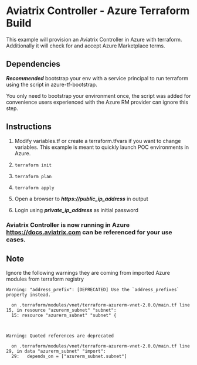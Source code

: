 # Aviatrix Controller - Azure Terraform Build

This example will provision an Aviatrix Controller in Azure with terraform. Additionally it will check for and accept Azure Marketplace terms.

## Dependencies

**_Recommended_** bootstrap your env with a service principal to run terraform using the script in azure-tf-bootstrap.

You only need to bootstrap your environment once, the script was added for convenience users experienced with the Azure RM provider can ignore this step.


## Instructions

1. Modify variables.tf or create a terraform.tfvars if you want to change variables. This example is meant to quickly launch POC environments in Azure.

2. ```terraform init```

3. ```terraform plan```

4. ```terraform apply```

5. Open a browser to ***https://public_ip_address*** in output

6. Login using ***private_ip_address*** as initial password

### Aviatrix Controller is now running in Azure https://docs.aviatrix.com can be referenced for your use cases.


## Note

Ignore the following warnings they are coming from imported Azure modules from terraform registry

```
Warning: "address_prefix": [DEPRECATED] Use the `address_prefixes` property instead.

  on .terraform/modules/vnet/terraform-azurerm-vnet-2.0.0/main.tf line 15, in resource "azurerm_subnet" "subnet":
  15: resource "azurerm_subnet" "subnet" {



Warning: Quoted references are deprecated

  on .terraform/modules/vnet/terraform-azurerm-vnet-2.0.0/main.tf line 29, in data "azurerm_subnet" "import":
  29:   depends_on = ["azurerm_subnet.subnet"]
```


